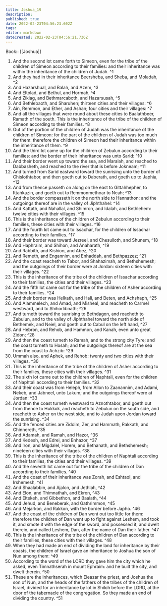 ```yaml
---
title: Joshua_19
description: 
published: true
date: 2022-02-23T04:56:23.602Z
tags: 
editor: markdown
dateCreated: 2022-02-23T04:56:21.736Z
---
```


 Book:: [[Joshua]]
 1. And the second lot came forth to Simeon, even for the tribe of the children of Simeon according to their families: and their inheritance was within the inheritance of the children of Judah. ^1
 2. And they had in their inheritance Beersheba, and Sheba, and Moladah, ^2
 3. And Hazarshual, and Balah, and Azem, ^3
 4. And Eltolad, and Bethul, and Hormah, ^4
 5. And Ziklag, and Bethmarcaboth, and Hazarsusah, ^5
 6. And Bethlebaoth, and Sharuhen; thirteen cities and their villages: ^6
 7. Ain, Remmon, and Ether, and Ashan; four cities and their villages: ^7
 8. And all the villages that were round about these cities to Baalathbeer, Ramath of the south. This is the inheritance of the tribe of the children of Simeon according to their families. ^8
 9. Out of the portion of the children of Judah was the inheritance of the children of Simeon: for the part of the children of Judah was too much for them: therefore the children of Simeon had their inheritance within the inheritance of them. ^9
 10. And the third lot came up for the children of Zebulun according to their families: and the border of their inheritance was unto Sarid: ^10
 11. And their border went up toward the sea, and Maralah, and reached to Dabbasheth, and reached to the river that is before Jokneam; ^11
 12. And turned from Sarid eastward toward the sunrising unto the border of Chislothtabor, and then goeth out to Daberath, and goeth up to Japhia, ^12
 13. And from thence passeth on along on the east to Gittahhepher, to Ittahkazin, and goeth out to Remmonmethoar to Neah; ^13
 14. And the border compasseth it on the north side to Hannathon: and the outgoings thereof are in the valley of Jiphthahel: ^14
 15. And Kattath, and Nahallal, and Shimron, and Idalah, and Bethlehem: twelve cities with their villages. ^15
 16. This is the inheritance of the children of Zebulun according to their families, these cities with their villages. ^16
 17. And the fourth lot came out to Issachar, for the children of Issachar according to their families. ^17
 18. And their border was toward Jezreel, and Chesulloth, and Shunem, ^18
 19. And Haphraim, and Shihon, and Anaharath, ^19
 20. And Rabbith, and Kishion, and Abez, ^20
 21. And Remeth, and Engannim, and Enhaddah, and Bethpazzez; ^21
 22. And the coast reacheth to Tabor, and Shahazimah, and Bethshemesh; and the outgoings of their border were at Jordan: sixteen cities with their villages. ^22
 23. This is the inheritance of the tribe of the children of Issachar according to their families, the cities and their villages. ^23
 24. And the fifth lot came out for the tribe of the children of Asher according to their families. ^24
 25. And their border was Helkath, and Hali, and Beten, and Achshaph, ^25
 26. And Alammelech, and Amad, and Misheal; and reacheth to Carmel westward, and to Shihorlibnath; ^26
 27. And turneth toward the sunrising to Bethdagon, and reacheth to Zebulun, and to the valley of Jiphthahel toward the north side of Bethemek, and Neiel, and goeth out to Cabul on the left hand, ^27
 28. And Hebron, and Rehob, and Hammon, and Kanah, even unto great Zidon; ^28
 29. And then the coast turneth to Ramah, and to the strong city Tyre; and the coast turneth to Hosah; and the outgoings thereof are at the sea from the coast to Achzib: ^29
 30. Ummah also, and Aphek, and Rehob: twenty and two cities with their villages. ^30
 31. This is the inheritance of the tribe of the children of Asher according to their families, these cities with their villages. ^31
 32. The sixth lot came out to the children of Naphtali, even for the children of Naphtali according to their families. ^32
 33. And their coast was from Heleph, from Allon to Zaanannim, and Adami, Nekeb, and Jabneel, unto Lakum; and the outgoings thereof were at Jordan: ^33
 34. And then the coast turneth westward to Aznothtabor, and goeth out from thence to Hukkok, and reacheth to Zebulun on the south side, and reacheth to Asher on the west side, and to Judah upon Jordan toward the sunrising. ^34
 35. And the fenced cities are Ziddim, Zer, and Hammath, Rakkath, and Chinnereth, ^35
 36. And Adamah, and Ramah, and Hazor, ^36
 37. And Kedesh, and Edrei, and Enhazor, ^37
 38. And Iron, and Migdalel, Horem, and Bethanath, and Bethshemesh; nineteen cities with their villages. ^38
 39. This is the inheritance of the tribe of the children of Naphtali according to their families, the cities and their villages. ^39
 40. And the seventh lot came out for the tribe of the children of Dan according to their families. ^40
 41. And the coast of their inheritance was Zorah, and Eshtaol, and Irshemesh, ^41
 42. And Shaalabbin, and Ajalon, and Jethlah, ^42
 43. And Elon, and Thimnathah, and Ekron, ^43
 44. And Eltekeh, and Gibbethon, and Baalath, ^44
 45. And Jehud, and Beneberak, and Gathrimmon, ^45
 46. And Mejarkon, and Rakkon, with the border before Japho. ^46
 47. And the coast of the children of Dan went out too little for them: therefore the children of Dan went up to fight against Leshem, and took it, and smote it with the edge of the sword, and possessed it, and dwelt therein, and called Leshem, Dan, after the name of Dan their father. ^47
 48. This is the inheritance of the tribe of the children of Dan according to their families, these cities with their villages. ^48
 49. When they had made an end of dividing the land for inheritance by their coasts, the children of Israel gave an inheritance to Joshua the son of Nun among them: ^49
 50. According to the word of the LORD they gave him the city which he asked, even Timnathserah in mount Ephraim: and he built the city, and dwelt therein. ^50
 51. These are the inheritances, which Eleazar the priest, and Joshua the son of Nun, and the heads of the fathers of the tribes of the children of Israel, divided for an inheritance by lot in Shiloh before the LORD, at the door of the tabernacle of the congregation. So they made an end of dividing the country. ^51
